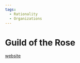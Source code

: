 ```yaml
---
tags:
  - Rationality
  - Organizations
---
```

# Guild of the Rose

[website](https://guildoftherose.org/)